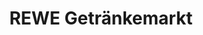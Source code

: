 ---
title: "REWE Getränkemarkt"
url: /henstedt-ulzburg/rewe-getraenkemarkt-norderstedter-strasse/
shop: Getränke
---